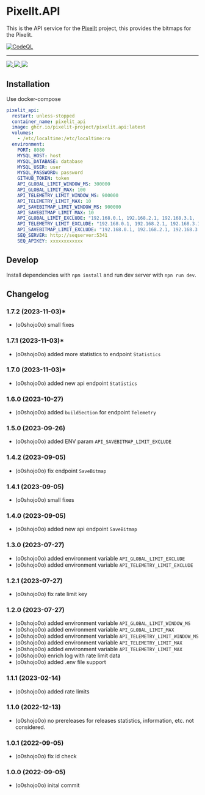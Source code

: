 # PixelIt.API

This is the API service for the [PixelIt](https://github.com/pixelit-project/PixelIt) project, this provides the bitmaps for the Pixelit.

[![CodeQL](https://github.com/pixelit-project/PixelIt.API/actions/workflows/codeql.yml/badge.svg)](https://github.com/pixelit-project/PixelIt.API/actions/workflows/codeql.yml)

_____
<a href="https://t.me/pixelitdisplay">
    <img src="https://img.shields.io/endpoint?label=Telegram&style=for-the-badge&url=https%3A%2F%2Frunkit.io%2Fdamiankrawczyk%2Ftelegram-badge%2Fbranches%2Fmaster%3Furl%3Dhttps%3A%2F%2Ft.me%2Fpixelitdisplay"/>
</a> 
<a href="https://github.com/pixelit-project/PixelIt/discussions">
    <img src="https://img.shields.io/github/discussions/pixelit-project/PixelIt?&logo=github&label=GitHub%20Discussions&style=for-the-badge"/>
</a> 
<a href="https://discord.gg/ERBSHWxB2S">
    <img src="https://img.shields.io/discord/1145731525996970025?logo=discord&label=Discrod&style=for-the-badge"/>
</a>

## Installation

Use docker-compose

```yml
pixelit_api:
  restart: unless-stopped
  container_name: pixelit_api
  image: ghcr.io/pixelit-project/pixelit.api:latest
  volumes:
    - /etc/localtime:/etc/localtime:ro
  environment:
    PORT: 8080
    MYSQL_HOST: host
    MYSQL_DATABASE: database
    MYSQL_USER: user
    MYSQL_PASSWORD: password
    GITHUB_TOKEN: token
    API_GLOBAL_LIMIT_WINDOW_MS: 300000
    API_GLOBAL_LIMIT_MAX: 100
    API_TELEMETRY_LIMIT_WINDOW_MS: 900000
    API_TELEMETRY_LIMIT_MAX: 10
    API_SAVEBITMAP_LIMIT_WINDOW_MS: 900000
    API_SAVEBITMAP_LIMIT_MAX: 10
    API_GLOBAL_LIMIT_EXCLUDE: "192.168.0.1, 192.168.2.1, 192.168.3.1, ::1"
    API_TELEMETRY_LIMIT_EXCLUDE: "192.168.0.1, 192.168.2.1, 192.168.3.1, ::1"
    API_SAVEBITMAP_LIMIT_EXCLUDE: "192.168.0.1, 192.168.2.1, 192.168.3.1, ::1"
    SEQ_SERVER: http://seqserver:5341
    SEQ_APIKEY: xxxxxxxxxxxx
```
<!--
### **WORK IN PROGRESS**
-->
## Develop

Install dependencies with `npm install` and run dev server with `npn run dev`.

## Changelog

### 1.7.2 (2023-11-03)*

- (o0shojo0o) small fixes

### 1.7.1 (2023-11-03)*

- (o0shojo0o) added more statistics to endpoint `Statistics`

### 1.7.0 (2023-11-03)*

- (o0shojo0o) added new api endpoint `Statistics`

### 1.6.0 (2023-10-27)

- (o0shojo0o) added `buildSection` for endpoint `Telemetry` 

### 1.5.0 (2023-09-26)

- (o0shojo0o) added ENV param `API_SAVEBITMAP_LIMIT_EXCLUDE`

### 1.4.2 (2023-09-05)

- (o0shojo0o) fix endpoint `SaveBitmap`

### 1.4.1 (2023-09-05)

- (o0shojo0o) small fixes

### 1.4.0 (2023-09-05)

- (o0shojo0o) added new api endpoint `SaveBitmap`

### 1.3.0 (2023-07-27)

- (o0shojo0o) added environment variable `API_GLOBAL_LIMIT_EXCLUDE`
- (o0shojo0o) added environment variable `API_TELEMETRY_LIMIT_EXCLUDE`

### 1.2.1 (2023-07-27)

- (o0shojo0o) fix rate limit key

### 1.2.0 (2023-07-27)

- (o0shojo0o) added environment variable `API_GLOBAL_LIMIT_WINDOW_MS`
- (o0shojo0o) added environment variable `API_GLOBAL_LIMIT_MAX`
- (o0shojo0o) added environment variable `API_TELEMETRY_LIMIT_WINDOW_MS`
- (o0shojo0o) added environment variable `API_TELEMETRY_LIMIT_MAX`
- (o0shojo0o) added environment variable `API_TELEMETRY_LIMIT_MAX`
- (o0shojo0o) enrich log with rate limit data
- (o0shojo0o) added .env file support 

### 1.1.1 (2023-02-14)

- (o0shojo0o) added rate limits

### 1.1.0 (2022-12-13)

- (o0shojo0o) no prereleases for releases statistics, information, etc. not considered.

### 1.0.1 (2022-09-05)

- (o0shojo0o) fix id check

### 1.0.0 (2022-09-05)

- (o0shojo0o) inital commit
